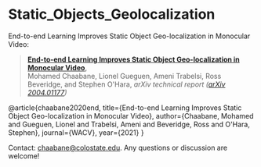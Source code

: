 # Static_Objects_Geolocalization

End-to-end Learning Improves Static Object Geo-localization in Monocular Video:
> [**End-to-end Learning Improves Static Object Geo-localization in Monocular Video**](https://arxiv.org/abs/2004.05232),  
> Mohamed Chaabane, Lionel Gueguen, Ameni Trabelsi, Ross Beveridge, and Stephen O'Hara,
> *arXiv technical report ([arXiv 2004.01177](http://arxiv.org/abs/2004.01177))*  


@article{chaabane2020end,
  title={End-to-end Learning Improves Static Object Geo-localization in Monocular Video},
  author={Chaabane, Mohamed and Gueguen, Lionel and Trabelsi, Ameni and Beveridge, Ross and O'Hara, Stephen},
  journal={WACV},
  year={2021}
}

Contact: [chaabane@colostate.edu](mailto:chaabane@colostate.edu). Any questions or discussion are welcome! 
